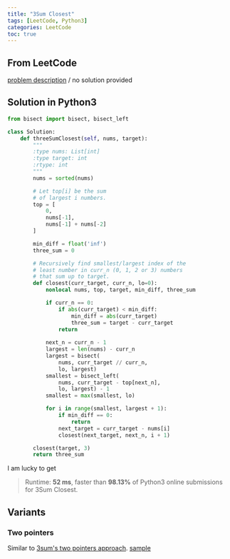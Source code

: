 ```yaml
---
title: "3Sum Closest"
tags: [LeetCode, Python3]
categories: LeetCode
toc: true
---
```


## From LeetCode
[problem description](https://leetcode.com/problems/3sum-closest/)
/
no solution provided

## Solution in Python3
```python
from bisect import bisect, bisect_left

class Solution:
    def threeSumClosest(self, nums, target):
        """
        :type nums: List[int]
        :type target: int
        :rtype: int
        """
        nums = sorted(nums)

        # Let top[i] be the sum 
        # of largest i numbers.
        top = [
            0,
            nums[-1],
            nums[-1] + nums[-2]
        ]

        min_diff = float('inf')
        three_sum = 0

        # Recursively find smallest/largest index of the
        # least number in curr_n (0, 1, 2 or 3) numbers 
        # that sum up to target.
        def closest(curr_target, curr_n, lo=0):
            nonlocal nums, top, target, min_diff, three_sum

            if curr_n == 0:
                if abs(curr_target) < min_diff:
                    min_diff = abs(curr_target)
                    three_sum = target - curr_target
                return
            
            next_n = curr_n - 1
            largest = len(nums) - curr_n
            largest = bisect(
                nums, curr_target // curr_n,
                lo, largest)
            smallest = bisect_left(
                nums, curr_target - top[next_n], 
                lo, largest) - 1
            smallest = max(smallest, lo)

            for i in range(smallest, largest + 1): 
                if min_diff == 0:
                    return
                next_target = curr_target - nums[i]
                closest(next_target, next_n, i + 1)

        closest(target, 3)
        return three_sum
```
I am lucky to get
> Runtime: **52 ms**, faster than **98.13%** of Python3 online submissions for 3Sum Closest.

## Variants

### Two pointers
Similar to [3sum's two pointers approach](https://siyuangong.com/leetcode/2018/12/22/3sum/#section-2). [sample](https://github.com/qiyuangong/leetcode/blob/master/python/016_3Sum_Closest.py)